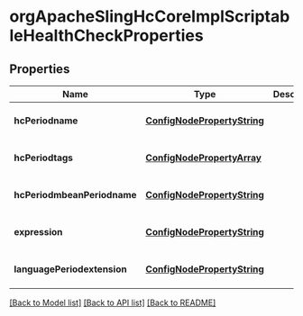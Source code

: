# orgApacheSlingHcCoreImplScriptableHealthCheckProperties

## Properties
Name | Type | Description | Notes
------------ | ------------- | ------------- | -------------
**hcPeriodname** | [**ConfigNodePropertyString**](ConfigNodePropertyString.md) |  | [optional] [default to null]
**hcPeriodtags** | [**ConfigNodePropertyArray**](ConfigNodePropertyArray.md) |  | [optional] [default to null]
**hcPeriodmbeanPeriodname** | [**ConfigNodePropertyString**](ConfigNodePropertyString.md) |  | [optional] [default to null]
**expression** | [**ConfigNodePropertyString**](ConfigNodePropertyString.md) |  | [optional] [default to null]
**languagePeriodextension** | [**ConfigNodePropertyString**](ConfigNodePropertyString.md) |  | [optional] [default to null]

[[Back to Model list]](../README.md#documentation-for-models) [[Back to API list]](../README.md#documentation-for-api-endpoints) [[Back to README]](../README.md)


